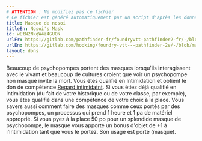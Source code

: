 ```yaml
---
# ATTENTION : Ne modifiez pas ce fichier
# Ce fichier est généré automatiquement par un script d'après les données du module Foundry VTT officiel et de sa traduction
title: Masque de nosoi
titleEn: Nosoi's Mask
id: wEtN2NkqW4z4GUON
urlFr: https://gitlab.com/pathfinder-fr/foundryvtt-pathfinder2-fr/-/blob/master/data/feats/wEtN2NkqW4z4GUON.htm
urlEn: https://gitlab.com/hooking/foundry-vtt---pathfinder-2e/-/blob/master/packs/data/feats.db/nosoi-s-mask.json
layout: dons
---
```

Beaucoup de psychopompes portent des masques lorsqu'ils interagissent avec le vivant et beaucoup de cultures croient que voir un psychopompe non masqué  invite la mort. Vous êtes qualifié en Intimidation et obtient le don de compétence [Regard intimidatnt](regard-intimidant.md). Si vous étiez déjà qualifié en Intimidation (du fait de votre historique ou de votre classe, par exemple), vous êtes qualifié dans une compétence de votre choix à la place. Vous savers aussi comment faire des masques comme ceux portés par des psychopompes, un processus qui prend 1 heure et 1 pa  de matériel approprié. Si vous pyez à la place 50 po pour un splendide masque de psychopompe, le masque vous apporte un bonus d'objet de +1 à l'Intimidation tant que vous le portez. Son usage est porté (masque).
